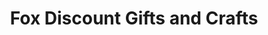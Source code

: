 ---
title: "Fox Discount Gifts and Crafts"
url: /lexington/fox-discount-gifts-and-crafts/
shop: Basteln
---